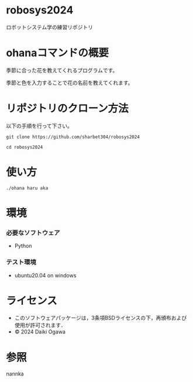 # robosys2024

ロボットシステム学の練習リポジトリ


# ohanaコマンドの概要

季節に合った花を教えてくれるプログラムです。

季節と色を入力することで花の名前を教えてくれます。

# リポジトリのクローン方法

以下の手順を行って下さい。

```
git clone https://github.com/sharbet304/robosys2024
```

```
cd robosys2024
```

# 使い方

```
./ohana haru aka
```



# 環境

### 必要なソフトウェア

- Python

### テスト環境

- ubuntu20.04 on windows 

# ライセンス

- このソフトウェアパッケージは，3条項BSDライセンスの下，再頒布および使用が許可されます．
- © 2024 Daiki Ogawa


# 参照

nannka



